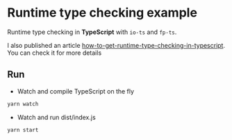# Runtime type checking example

Runtime type checking in **TypeScript** with `io-ts` and `fp-ts`.

I also published an article [how-to-get-runtime-type-checking-in-typescript](https://medium.com/weekly-webtips/how-to-get-runtime-type-checking-in-typescript-ec06e88046f4?source=friends_link&sk=4c91c043879a0803a13c627bfe920fce). You can check it for more details

## Run

- Watch and compile TypeScript on the fly

```sh
yarn watch
```

- Watch and run dist/index.js
  
```sh
yarn start
```
